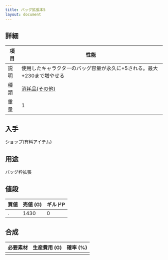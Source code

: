 ```yaml
---
title: バッグ拡張本5
layout: document
---
```

## 詳細

|項目|性能|
|---|---|
|説明|使用したキャラクターのバッグ容量が永久に+5される。最大+230まで増やせる|
|種類|[消耗品(その他)](消耗品(その他))|
|重量|1|

## 入手

ショップ(有料アイテム)

## 用途

バッグ枠拡張

## 値段

|買値|売値 (G)|ギルドP|
|---|---|---|
|.|1430|0|

## 合成

|必要素材|生産費用 (G)|確率 (%)|
|---|---|---|
||||
